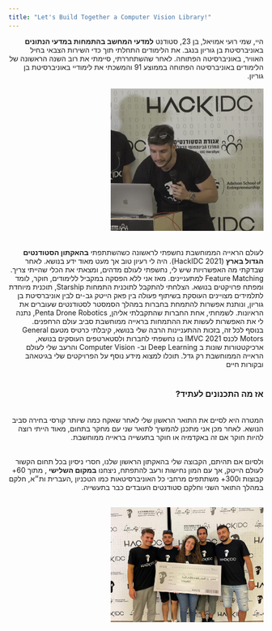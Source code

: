 ```yaml
---
title: "Let's Build Together a Computer Vision Library!"
---
```


<div dir="rtl">
היי, שמי רועי אמויאל, בן 23, סטודנט <b>למדעי המחשב בהתמחות במדעי הנתונים</b> באוניברסיטת בן גוריון בנגב. את הלימודים התחלתי תוך כדי השירות הצבאי בחיל האוויר, באוניברסיטה הפתוחה. לאחר שהשתחררתי, סיימתי את רוב השנה הראשונה של הלימודים באוניברסיטה הפתוחה בממוצע 91 והמשכתי את לימודיי באוניברסיטת בן גוריון.
<br><br>

<img src='images/royhackathon.png' alt='missing' style= "width: 60%; height: 30%;"/>
<br><br>

לעולם הראייה הממוחשבת נחשפתי לראשונה כשהשתתפתי 
<b>בהאקתון הסטודנטים הגדול בארץ</b> 
(HackIDC 2021).
היה לי רעיון טוב אך מעט מאוד ידע בנושא. לאחר שבדקתי מה האפשרויות שיש לי, נחשפתי לעולם מדהים, ומצאתי את הכלי שהייתי צריך. 
Feature Matching למתעניינים.
מאז אני ללא הפסקה במקביל ללימודים, חוקר, לומד ומפתח פרויקטים בנושא.
הצלחתי להתקבל לתוכנית התמחות
Starship,
תוכנית מיוחדת לתלמידים מצויינים העוסקת בשיתוף פעולה בין פאק הייטק גב-ים לבין אוניברסיטת בן גוריון,
ונותנת אפשרות להתמחת בחברות במהלך הסמסטר לסטודנטים שעוברים את הראיונות.
לשמחתי, אחת החברות שהתקבלתי אליהן, 
Penta Drone Robotics, 
נתנה לי את האפשרות לעשות את ההתמחות בראייה ממוחשבת סביב עולם הרחפנים.
<br>
בנוסף לכל זה, בזכות ההתעניינות הרבה שלי בנושא, קיבלתי כרטיס מטעם 
General Motors
לכנס 
IMVC 2021 
בו נחשפתי לחברות ולסטארטפים העוסקים בנושא, ארכיקטטורות שונות ב
Deep Learning 
וב-
Computer Vision 
והרעב שלי לעולם הראייה הממוחשבת רק גדל. 
תוכלו למצוא מידע נוסף על הפרויקטים שלי בגיטאהב ובקורות חיים
<br><br>
<h3><b> אז מה התכנונים לעתיד? </b></h3>
<br>
המטרה היא לסיים את התואר הראשון שלי לאחר שאקח כמה שיותר קורסי בחירה סביב הנושא. לאחר מכן 
אני מתכנן להמשיך לתואר שני עם מחקר בתחום, מאוד הייתי רוצה להיות חוקר אם זה באקדמיה או חוקר בתעשייה בראייה ממוחשבת.
 <br>
<br>

ולסיום אם תהיתם, הקבוצה שלי בהאקתון הראשון שלנו, חסרי ניסיון בכל תחום הקשור לעולם הייטק, אך עם המון נחישות ורעב להתפתח, ניצחנו
 <b>במקום השלישי</b>
 , 
 מתוך 60+ קבוצות ו300+ משתתפים מרחבי כל האוניברסיטאות כמו הטכניון ,העברית ות״א, חלקם במהלך התואר השני וחלקם סטודנטים העובדים כבר בתעשייה.
<br><br>

<img src='images/hackathonteam.jpeg' alt='missing' style= "width: 60%; height: auto;"/>
</div>
